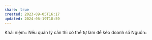 ```yaml
---
share: true
created: 2023-09-05T16:17
updated: 2024-06-19T18:59
---
```

Khái niệm:: 
Nếu quản lý cần thì có thể tự làm để kéo doanh số
Nguồn:: 